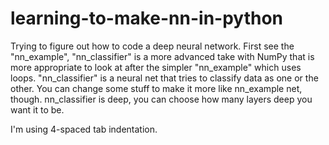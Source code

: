 # learning-to-make-nn-in-python

Trying to figure out how to code a deep neural network. First see the "nn_example", "nn_classifier" is a more advanced take with NumPy that is more appropriate to look at after the simpler "nn_example" which uses loops. "nn_classifier" is a neural net that tries to classify data as one or the other. You can change some stuff to make it more like nn_example net, though. nn_classifier is deep, you can choose how many layers deep you want it to be.

I'm using 4-spaced tab indentation.
